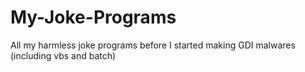 # My-Joke-Programs
All my harmless joke programs before I started making GDI malwares (including vbs and batch)
